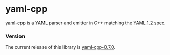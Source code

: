 # yaml-cpp
[yaml-cpp]() is a [YAML](http://www.yaml.org/) parser and emitter in C++ matching the [YAML 1.2 spec](http://www.yaml.org/spec/1.2/spec.html).


### Version
The current release of this library is [yaml-cpp-0.7.0](https://github.com/jbeder/yaml-cpp/releases/tag/yaml-cpp-0.7.0).





